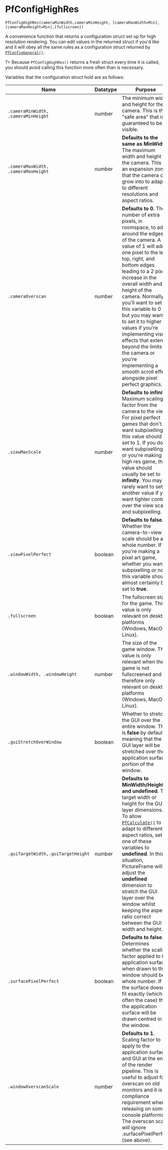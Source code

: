 # PfConfigHighRes

	PfConfigHighRes(cameraMinWidth,cameraMinHeight, [cameraMaxWidth=Min], [cameraMaxHeight=Min],[fullscreen])

A convenience function that returns a configuration struct set up for high resolution rendering.
You can edit values in the returned struct if you'd like and it will obey all the same rules as a configuration struct returned by [`PfConfigGeneral()`](PfConfigGeneral).
 
?> Because `PfConfigHighRes()` returns a fresh struct every time it is called, you should avoid calling this function more often than is necessary.

Variables that the configuration struct hold are as follows:

|Name           |Datatype                  |Purpose                                                     |
|---------------|--------------------------|------------------------------------------------------------|
|`.cameraMinWidth, .cameraMinHeight`      |number                    | The minimum width and height for the camera. This is the "safe area" that is guaranteed to be visible.            |
|`.cameraMaxWidth, .cameraMaxHeight`     |number|**Defaults to the same as MinWidth**. The maximum width and height for the camera. This is an expansion zone that the camera can grow into to adapt to different resolutions and aspect ratios. |
|`.cameraOverscan`    |number|**Defaults to 0.** The number of extra pixels, in roomspace, to add around the edges of the camera. A value of 1 will add one pixel to the left, top, right, and bottom edges leading to a 2 pixel increase in the overall width and height of the camera. Normally you'll want to set this variable to 0 but you may want to set it to higher values if you're implementing visual effects that extend beyond the limits of the camera or you're implementing a smooth scroll effect alongside pixel perfect graphics.|
|`.viewMaxScale`|number|**Defaults to infinity.** Maximum scaling factor from the camera to the view. For pixel perfect games that don't want subpixelling, this value should be set to 1. If you do want subpixelling, or you're making a high res game, this value should usually be set to **infinity**. You may rarely want to set another value if you want tighter control over the view scale and subpixelling.|
|`.viewPixelPerfect`       |boolean|**Defaults to false.** Whether the camera-to-view scale should be a whole number. If you're making a pixel art game, whether you want subpixelling or not, this variable should almost certainly be set to **true**.  |
|`.fullscreen`     |boolean| The fullscreen state for the game. This value is only relevant on desktop platforms (Windows, MacOS, Linux). |
|`.windowWidth, .windowHeight`|number|The size of the game window. This value is only relevant when the game is not fullscreened and is therefore only relevant on desktop platforms (Windows, MacOS, Linux).        |
|`.guiStretchOverWindow` |boolean|Whether to stretch the GUI over the entire window. This is **false** by default meaning that the GUI layer will be stretched over the application surface portion of the window.|
|`.guiTargetWidth,.guiTargetHeight` |number|**Defaults to MinWidth/Height and undefined**. The target width or height for the GUI layer dimensions. To allow [`PfCalculate()`](PfCalculate) to adapt to different aspect ratios, set one of these variables to **undefined**. In this situation, PictureFrame will adjust the **undefined** dimension to stretch the GUI layer over the window whilst keeping the aspect ratio correct between the GUI width and height.|
|`.surfacePixelPerfect` |boolean|**Defaults to false.** Determines whether the scaling factor applied to the application surface when drawn to the window should be a whole number. If the surface doesn't fit exactly (which is often the case) then the application surface will be drawn centred in the window.|
|`.windowOverscanScale` |number|**Defaults to 1**. Scaling factor to apply to the application surface and GUI at the end of the render pipeline. This is useful to adjust for overscan on old monitors and it is a compliance requirement when releasing on some console platforms. The overscan scale will ignore .surfacePixelPerfect (see above).|
